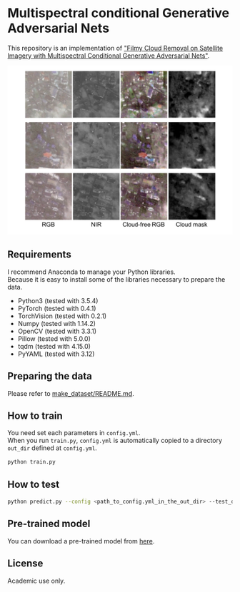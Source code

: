 # Multispectral conditional Generative Adversarial Nets
This repository is an implementation of ["Filmy Cloud Removal on Satellite Imagery with Multispectral Conditional Generative Adversarial Nets"](https://arxiv.org/abs/1710.04835).

![Results](images/results.png)

## Requirements
I recommend Anaconda to manage your Python libraries.  
Because it is easy to install some of the libraries necessary to prepare the data.  

* Python3 (tested with 3.5.4)
* PyTorch (tested with 0.4.1)
* TorchVision (tested with 0.2.1)
* Numpy (tested with 1.14.2)
* OpenCV (tested with 3.3.1)
* Pillow (tested with 5.0.0)
* tqdm (tested with 4.15.0)
* PyYAML (tested with 3.12)

## Preparing the data
Please refer to [make_dataset/README.md](make_dataset/README.md).

## How to train
You need set each parameters in `config.yml`.  
When you run `train.py`, `config.yml` is automatically copied to a directory `out_dir` defined at `config.yml`.  

```bash
python train.py
```

## How to test

```bash
python predict.py --config <path_to_config.yml_in_the_out_dir> --test_dir <path_to_a_directory_stored_test_data> --out_dir <path_to_an_output_directory> --pretrained <path_to_a_pretrained_model> --cuda
```

## Pre-trained model
You can download a pre-trained model from [here](https://drive.google.com/open?id=1_EooDDOxkHoZ5YvUhcxutvVBCcH4FYNI).

## License
Academic use only.

